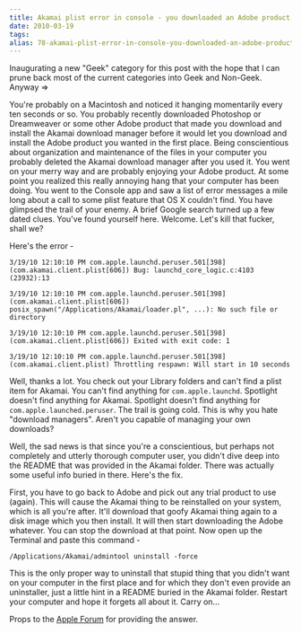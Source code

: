 ```yaml
---
title: Akamai plist error in console - you downloaded an Adobe product, didn't you?
date: 2010-03-19
tags: 
alias: 78-akamai-plist-error-in-console-you-downloaded-an-adobe-product-didnt-you
---
```


Inaugurating a new "Geek" category for this post with the hope that I can prune back most of the current categories into Geek and Non-Geek. Anyway =>

You're probably on a Macintosh and noticed it hanging momentarily every ten seconds or so. You probably recently downloaded Photoshop or Dreamweaver or some other Adobe product that made you download and install the Akamai download manager before it would let you download and install the Adobe product you wanted in the first place. Being conscientious about organization and maintenance of the files in your computer you probably deleted the Akamai download manager after you used it. You went on your merry way and are probably enjoying your Adobe product. At some point you realized this really annoying hang that your computer has been doing. You went to the Console app and saw a list of error messages a mile long about a call to some plist feature that OS X couldn't find. You have glimpsed the trail of your enemy. A brief Google search turned up a few dated clues. You've found yourself here. Welcome. Let's kill that fucker, shall we?


Here's the error -



~~~shell
3/19/10 12:10:10 PM com.apple.launchd.peruser.501[398] (com.akamai.client.plist[606]) Bug: launchd_core_logic.c:4103 (23932):13   

3/19/10 12:10:10 PM com.apple.launchd.peruser.501[398] (com.akamai.client.plist[606]) posix_spawn("/Applications/Akamai/loader.pl", ...): No such file or directory  

3/19/10 12:10:10 PM com.apple.launchd.peruser.501[398] (com.akamai.client.plist[606]) Exited with exit code: 1  

3/19/10 12:10:10 PM com.apple.launchd.peruser.501[398] (com.akamai.client.plist) Throttling respawn: Will start in 10 seconds
~~~

Well, thanks a lot. You check out your Library folders and can't find a plist item for Akamai. You can't find anything for `com.apple.launchd`. Spotlight doesn't find anything for Akamai. Spotlight doesn't find anything for `com.apple.launched.peruser`. The trail is going cold. This is why you hate "download managers". Aren't you capable of managing your own downloads? 


Well, the sad news is that since you're a conscientious, but perhaps not completely and utterly thorough computer user, you didn't dive deep into the README that was provided in the Akamai folder. There was actually some useful info buried in there. Here's the fix.

First, you have to go back to Adobe and pick out any trial product to use (again). This will cause the Akamai thing to be reinstalled on your system, which is all you're after. It'll download that goofy Akamai thing again to a disk image which you then install. It will then start downloading the Adobe whatever. You can stop the download at that point. Now open up the Terminal and paste this command -

`/Applications/Akamai/admintool uninstall -force`

This is the only proper way to uninstall that stupid thing that you didn't want on your computer in the first place and for which they don't even provide an uninstaller, just a little hint in a README buried in the Akamai folder. Restart your computer and hope it forgets all about it. Carry on...


Props to the [Apple Forum](http://discussions.apple.com/thread.jspa?messageID=11243793#11243793) for providing the answer.

